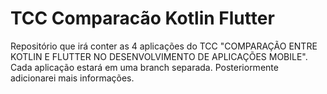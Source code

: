 # TCC Comparacão Kotlin Flutter

Repositório que irá conter as 4 aplicações do TCC "COMPARAÇÃO ENTRE KOTLIN E FLUTTER NO DESENVOLVIMENTO DE APLICAÇÕES MOBILE".
Cada aplicação estará em uma branch separada.
Posteriormente adicionarei mais informações.
